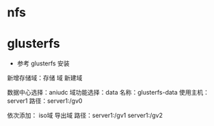 # nfs

# glusterfs

- 参考 glusterfs 安装

新增存储域：存储 域 新建域

数据中心选择：aniudc 域功能选择：data 名称：glusterfs-data 使用主机：server1 路径：server1:/gv0

依次添加： iso域 导出域 路径：server1:/gv1 server1:/gv2


